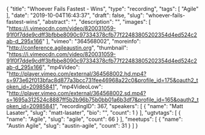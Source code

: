 {
  "title": "Whoever Fails Fastest - Wins",
  "type": "recording",
  "tags": [
    "Agile"
  ],
  "date": "2019-10-04T16:43:37",
  "draft": false,
  "slug": "whoever-fails-fastest-wins",
  "abstract": "",
  "description": "",
  "images": [
    "https://i.vimeocdn.com/video/820031059-91f0f7dde9cdff3bfbbe8090c97334378cfb77f22483805202354d4ed524c2ab-d_295x166"
  ],
  "vimeo": "364568002",
  "moreinfo": "http://conference.agileaustin.org",
  "thumbnail": "https://i.vimeocdn.com/video/820031059-91f0f7dde9cdff3bfbbe8090c97334378cfb77f22483805202354d4ed524c2ab-d_295x166",
  "mp4Video": "http://player.vimeo.com/external/364568002.hd.mp4?s=973e62f013bfac8d877a3bcc731fee46968a22c0&profile_id=175&oauth2_token_id=20985841",
  "mp4VideoLow": "http://player.vimeo.com/external/364568002.sd.mp4?s=1695a312524c8887ff5b2b96b75b0bb01a6b3df7&profile_id=165&oauth2_token_id=20985841",
  "recordingID": 367,
  "speakers": [
    {
      "name": "Matt Lasater",
      "slug": "matt-lasater",
      "bio": "",
      "count": 1
    }
  ],
  "ugtvtags": [
    {
      "name": "Agile",
      "slug": "agile",
      "count": 66
    }
  ],
  "meetups": [
    {
      "name": "Austin Agile",
      "slug": "austin-agile",
      "count": 31
    }
  ]
}